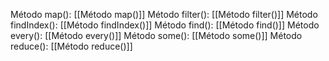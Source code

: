 Método map(): [[Método map()]]
Método filter(): [[Método filter()]]
Método findIndex(): [[Método findIndex()]]
Método find(): [[Método find()]]
Método every(): [[Método every()]]
Método some(): [[Método some()]]
Método reduce(): [[Método reduce()]]
